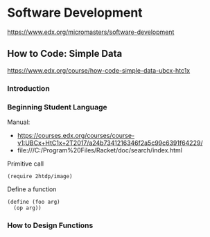 # Software Development
https://www.edx.org/micromasters/software-development

## How to Code: Simple Data
https://www.edx.org/course/how-code-simple-data-ubcx-htc1x

### Introduction

### Beginning Student Language

Manual:
- https://courses.edx.org/courses/course-v1:UBCx+HtC1x+2T2017/a24b7341216346f2a5c99c6391f64229/
- file:///C:/Program%20Files/Racket/doc/search/index.html

Primitive call

```
(require 2htdp/image)
```

Define a function
```
(define (foo arg)
  (op arg))
```

### How to Design Functions
